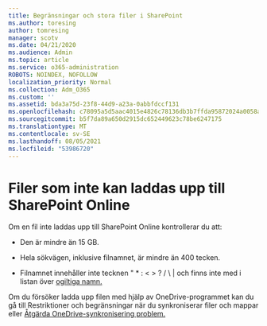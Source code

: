 ```yaml
---
title: Begränsningar och stora filer i SharePoint
ms.author: toresing
author: tomresing
manager: scotv
ms.date: 04/21/2020
ms.audience: Admin
ms.topic: article
ms.service: o365-administration
ROBOTS: NOINDEX, NOFOLLOW
localization_priority: Normal
ms.collection: Adm_O365
ms.custom: ''
ms.assetid: bda3a75d-23f8-44d9-a23a-0abbfdccf131
ms.openlocfilehash: c78095a5d5aac4015e4826c78136db3b7ffda95872024a0058a7e8f8b2ccef4b
ms.sourcegitcommit: b5f7da89a650d2915dc652449623c78be6247175
ms.translationtype: MT
ms.contentlocale: sv-SE
ms.lasthandoff: 08/05/2021
ms.locfileid: "53986720"
---
```

# <a name="files-that-cant-be-uploaded-to-sharepoint-online"></a>Filer som inte kan laddas upp till SharePoint Online

Om en fil inte laddas upp till SharePoint Online kontrollerar du att:
  
- Den är mindre än 15 GB.
    
- Hela sökvägen, inklusive filnamnet, är mindre än 400 tecken.
    
- Filnamnet innehåller inte tecknen " \* : \< \> ? / \ | och finns inte med i listan över [ogiltiga namn.](https://go.microsoft.com/fwlink/?linkid=866430)
    
Om du försöker ladda upp filen med hjälp av OneDrive-programmet kan du gå till Restriktioner och begränsningar när du synkroniserar filer och mappar eller [Åtgärda OneDrive-synkronisering problem.](https://go.microsoft.com/fwlink/?linkid=866431) [](https://go.microsoft.com/fwlink/p/?LinkID=717734)
  

